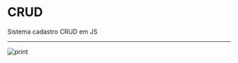 <h1> CRUD </h1>
<p>Sistema cadastro CRUD em JS</p>
<hr>


![print](https://user-images.githubusercontent.com/65837228/164985565-1507c019-b8fe-450c-bc00-c6b1ba74889f.png)



